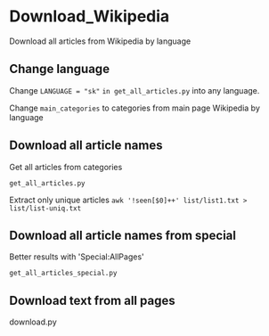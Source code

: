 # Download_Wikipedia
Download all articles from Wikipedia by language

## Change language
Change `LANGUAGE = "sk"` `in get_all_articles.py` into any language.

Change `main_categories` to categories from main page Wikipedia by language

## Download all article names

Get all articles from categories

`get_all_articles.py`

Extract only unique articles `awk '!seen[$0]++' list/list1.txt > list/list-uniq.txt`

## Download all article names from special

Better results with 'Special:AllPages'

`get_all_articles_special.py`

## Download text from all pages

download.py
